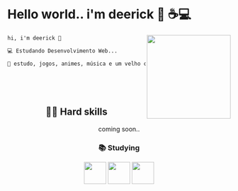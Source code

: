 <div align="left">
  <h1>Hello world.. i'm deerick 🖖 ☕💻</h1>
  <img align="right" height="189" src="https://i0.wp.com/www.fastgamsat.com/wp-content/uploads/Yuki-Nagato-typing-and-coding-really-quickly-on-laptop-Suzumiya-Haruhi-no-Yuuutsu-FastGAMSAT.gif">
  
</div align="center">

<div align="left">

```diff
hi, i'm deerick 🖖

💻 Estudando Desenvolvimento Web...

🧙‍ estudo, jogos, animes, música e um velho café da tarde 👍😼
   
  
  
  

```

</div>

<div align="center"> 
  
## 🐱‍💻 Hard skills 

coming soon..

### 📚 Studying

<img  src="https://22fde275-a0f7-493a-9331-c31456c551ee.id.repl.co/img/icons8-javascript.svg" width= 50>
<img  src="https://22fde275-a0f7-493a-9331-c31456c551ee.id.repl.co/img/icons8-html-5.svg" width= 50>
<img  src="https://22fde275-a0f7-493a-9331-c31456c551ee.id.repl.co/img/icons8-css3.svg" width= 50>

<div align="left">

</div>

</div>
